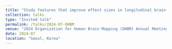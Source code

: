 ```yaml
---
title: "Study features that improve effect sizes in longitudinal brain-wide association studies."
collection: talks
type: "Invited talk"
permalink: /talks/2024-07-OHBM
venue: "2024 Organization for Human Brain Mapping (OHBM) Annual Meeting"
date: 2024-07
location: "Seoul, Korea"
---
```

